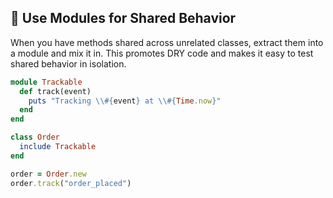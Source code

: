 ## 🎯 Use Modules for Shared Behavior

When you have methods shared across unrelated classes, extract them into a module and mix it in. This promotes DRY code and makes it easy to test shared behavior in isolation.

```ruby
module Trackable
  def track(event)
    puts "Tracking \\#{event} at \\#{Time.now}"
  end
end

class Order
  include Trackable
end

order = Order.new
order.track("order_placed")
```